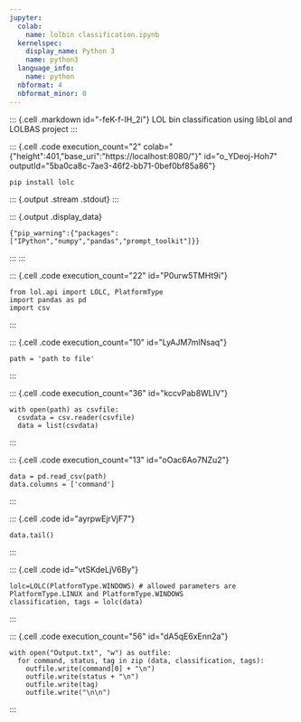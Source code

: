 ```yaml
---
jupyter:
  colab:
    name: lolbin classification.ipynb
  kernelspec:
    display_name: Python 3
    name: python3
  language_info:
    name: python
  nbformat: 4
  nbformat_minor: 0
---
```


::: {.cell .markdown id="-feK-f-IH_2i"}
LOL bin classification using libLol and LOLBAS project
:::

::: {.cell .code execution_count="2" colab="{\"height\":401,\"base_uri\":\"https://localhost:8080/\"}" id="o_YDeoj-Hoh7" outputId="5ba0ca8c-7ae3-46f2-bb71-0bef0bf85a86"}
``` {.python}
pip install lolc
```

::: {.output .stream .stdout}
:::

::: {.output .display_data}
``` {.json}
{"pip_warning":{"packages":["IPython","numpy","pandas","prompt_toolkit"]}}
```
:::
:::

::: {.cell .code execution_count="22" id="P0urw5TMHt9i"}
``` {.python}
from lol.api import LOLC, PlatformType
import pandas as pd
import csv
```
:::

::: {.cell .code execution_count="10" id="LyAJM7mlNsaq"}
``` {.python}
path = 'path to file'
```
:::

::: {.cell .code execution_count="36" id="kccvPab8WLIV"}
``` {.python}
with open(path) as csvfile:
  csvdata = csv.reader(csvfile)
  data = list(csvdata)
```
:::

::: {.cell .code execution_count="13" id="oOac6Ao7NZu2"}
``` {.python}
data = pd.read_csv(path)
data.columns = ['command']
```
:::

::: {.cell .code id="ayrpwEjrVjF7"}
``` {.python}
data.tail()
```
:::

::: {.cell .code id="vtSKdeLjV6By"}
``` {.python}
lolc=LOLC(PlatformType.WINDOWS) # allowed parameters are PlatformType.LINUX and PlatformType.WINDOWS
classification, tags = lolc(data)
```
:::

::: {.cell .code execution_count="56" id="dA5qE6xEnn2a"}
``` {.python}
with open("Output.txt", "w") as outfile:
  for command, status, tag in zip (data, classification, tags):
    outfile.write(command[0] + "\n")
    outfile.write(status + "\n")
    outfile.write(tag)
    outfile.write("\n\n")
```
:::
